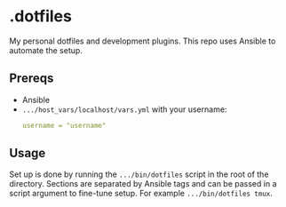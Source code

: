 # .dotfiles
My personal dotfiles and development plugins. This repo uses Ansible to automate the setup.

## Prereqs
- Ansible
- `.../host_vars/localhost/vars.yml` with your username:
    ``` yaml
    username = "username"
    ```

## Usage
Set up is done by running the `.../bin/dotfiles` script in the root of the directory. Sections are
separated by Ansible tags and can be passed in a script argument to fine-tune setup. For example
`.../bin/dotfiles tmux`.
